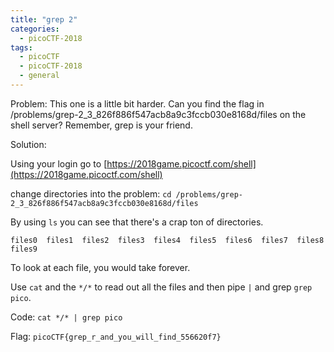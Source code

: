 ```yaml
---
title: "grep 2"
categories:
  - picoCTF-2018
tags:
  - picoCTF
  - picoCTF-2018
  - general
---
```


Problem: This one is a little bit harder. Can you find the flag in /problems/grep-2_3_826f886f547acb8a9c3fccb030e8168d/files on the shell server? Remember, grep is your friend.

Solution: 

Using your login go to [https://2018game.picoctf.com/shell](https://2018game.picoctf.com/shell)

change directories into the problem: ```cd /problems/grep-2_3_826f886f547acb8a9c3fccb030e8168d/files```

By using ```ls``` you can see that there's a crap ton of directories. 

```files0  files1  files2  files3  files4  files5  files6  files7  files8  files9```

To look at each file, you would take forever. 

Use ```cat``` and the ```*/*``` to read out all the files and then pipe ```|``` and grep ```grep pico```.

Code:
```cat */* | grep pico```

Flag: ```picoCTF{grep_r_and_you_will_find_556620f7}```